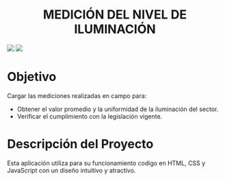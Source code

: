 <h1 align="center"> MEDICIÓN DEL NIVEL DE ILUMINACIÓN</h1>
<p align="left">
   <img src="https://img.shields.io/badge/STATUS-EN DESARROLLO-blue">
   <img src="https://img.shields.io/badge/VERSI%C3%93N-1.0.0-blue">
</p>

# Objetivo
  Cargar las mediciones realizadas en campo para:
  - Obtener el valor promedio y la uniformidad de la iluminación del sector.
  - Verificar el cumplimiento con la legislación vigente.

# Descripción del Proyecto
  Esta aplicación utiliza para su funcionamiento codigo en HTML, CSS y JavaScript con un diseño intuitivo y atractivo.

